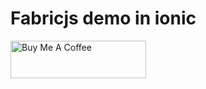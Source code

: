 # Fabricjs demo in ionic


<a href="https://www.buymeacoffee.com/coffeeforrohit" target="_blank"><img src="https://cdn.buymeacoffee.com/buttons/v2/default-yellow.png" alt="Buy Me A Coffee" style="height: 60px !important;width: 217px !important;" ></a>

